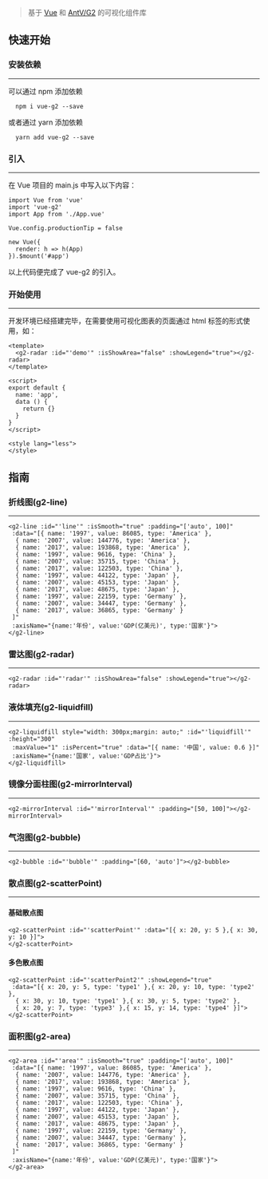 >基于 [Vue](https://cn.vuejs.org/index.html) 和 [AntV/G2](https://antv.alipay.com/zh-cn/g2/3.x/index.html) 的可视化组件库

## 快速开始
### 安装依赖
------
可以通过 npm 添加依赖
```
  npm i vue-g2 --save
```
或者通过 yarn 添加依赖
```
  yarn add vue-g2 --save
```

### 引入
------
在 Vue 项目的 main.js 中写入以下内容：
```
import Vue from 'vue'
import 'vue-g2'
import App from './App.vue'

Vue.config.productionTip = false

new Vue({
  render: h => h(App)
}).$mount('#app')
```
以上代码便完成了 vue-g2 的引入。

### 开始使用
------
开发环境已经搭建完毕，在需要使用可视化图表的页面通过 html 标签的形式使用，如：
```
<template>
  <g2-radar :id="'demo'" :isShowArea="false" :showLegend="true"></g2-radar>
</template>

<script>
export default {
  name: 'app',
  data () {
    return {}
  }
}
</script>

<style lang="less">
</style>
```
<g2-radar :id="'demo'" :isShowArea="false" :showLegend="true"></g2-radar>

## 指南
### 折线图(g2-line)
------
```
<g2-line :id="'line'" :isSmooth="true" :padding="['auto', 100]" 
 :data="[{ name: '1997', value: 86085, type: 'America' },
  { name: '2007', value: 144776, type: 'America' },
  { name: '2017', value: 193868, type: 'America' },
  { name: '1997', value: 9616, type: 'China' },
  { name: '2007', value: 35715, type: 'China' },
  { name: '2017', value: 122503, type: 'China' },
  { name: '1997', value: 44122, type: 'Japan' },
  { name: '2007', value: 45153, type: 'Japan' },
  { name: '2017', value: 48675, type: 'Japan' },
  { name: '1997', value: 22159, type: 'Germany' },
  { name: '2007', value: 34447, type: 'Germany' },
  { name: '2017', value: 36865, type: 'Germany' }
 ]"
 :axisName="{name:'年份', value:'GDP(亿美元)', type:'国家'}">
</g2-line>
```
<g2-line :id="'line'" :isSmooth="true" :padding="['auto', 100]" :axisName="{name:'年份', value:'GDP(亿美元)', type:'国家'}"></g2-line>

### 雷达图(g2-radar)
------
```
<g2-radar :id="'radar'" :isShowArea="false" :showLegend="true"></g2-radar>
```
<g2-radar :id="'radar'" :isShowArea="false" :showLegend="true"></g2-radar>

### 液体填充(g2-liquidfill)
------
```
<g2-liquidfill style="width: 300px;margin: auto;" :id="'liquidfill'" :height="300" 
 :maxValue="1" :isPercent="true" :data="[{ name: '中国', value: 0.6 }]" 
 :axisName="{name:'国家', value:'GDP占比'}">
</g2-liquidfill>
```
<g2-liquidfill style="width: 300px;margin: auto;" :id="'liquidfill'" :maxValue="1" :isPercent="true" :data="[{ name: '中国', value: 0.6 }]"
    :axisName="{name:'国家', value:'GDP占比'}"></g2-liquidfill>

### 镜像分面柱图(g2-mirrorInterval)
------
```
<g2-mirrorInterval :id="'mirrorInterval'" :padding="[50, 100]"></g2-mirrorInterval>
```
<g2-mirrorInterval :id="'mirrorInterval'" :padding="[50, 100]"></g2-mirrorInterval>

### 气泡图(g2-bubble)
------
```
<g2-bubble :id="'bubble'" :padding="[60, 'auto']"></g2-bubble>
```
<g2-bubble :id="'bubble'" :padding="[60, 'auto']"></g2-bubble>

### 散点图(g2-scatterPoint)
------
#### 基础散点图
```
<g2-scatterPoint :id="'scatterPoint'" :data="[{ x: 20, y: 5 },{ x: 30, y: 10 }]">
</g2-scatterPoint>
```
<g2-scatterPoint :id="'scatterPoint'" :data="[{ x: 20, y: 5 },{ x: 30, y: 10 }]"></g2-scatterPoint>

#### 多色散点图
```
<g2-scatterPoint :id="'scatterPoint2'" :showLegend="true"
 :data="[{ x: 20, y: 5, type: 'type1' },{ x: 20, y: 10, type: 'type2' },
  { x: 30, y: 10, type: 'type1' },{ x: 30, y: 5, type: 'type2' },
  { x: 20, y: 7, type: 'type3' },{ x: 15, y: 14, type: 'type4' }]">
</g2-scatterPoint>
```
<g2-scatterPoint :id="'scatterPoint2'" :showLegend="true"
    :data="[{ x: 20, y: 5, type: 'type1' },{ x: 20, y: 10, type: 'type2' },
    { x: 30, y: 10, type: 'type1' },{ x: 30, y: 5, type: 'type2' },
    { x: 20, y: 7, type: 'type3' },{ x: 15, y: 14, type: 'type4' }]">
</g2-scatterPoint>


### 面积图(g2-area)
------
```
<g2-area :id="'area'" :isSmooth="true" :padding="['auto', 100]" 
 :data="[{ name: '1997', value: 86085, type: 'America' },
  { name: '2007', value: 144776, type: 'America' },
  { name: '2017', value: 193868, type: 'America' },
  { name: '1997', value: 9616, type: 'China' },
  { name: '2007', value: 35715, type: 'China' },
  { name: '2017', value: 122503, type: 'China' },
  { name: '1997', value: 44122, type: 'Japan' },
  { name: '2007', value: 45153, type: 'Japan' },
  { name: '2017', value: 48675, type: 'Japan' },
  { name: '1997', value: 22159, type: 'Germany' },
  { name: '2007', value: 34447, type: 'Germany' },
  { name: '2017', value: 36865, type: 'Germany' }
 ]"
 :axisName="{name:'年份', value:'GDP(亿美元)', type:'国家'}">
</g2-area>
```
<g2-area :id="'area'" :isSmooth="true" :padding="['auto', 100]" :axisName="{name:'年份', value:'GDP(亿美元)', type:'国家'}"></g2-area>
